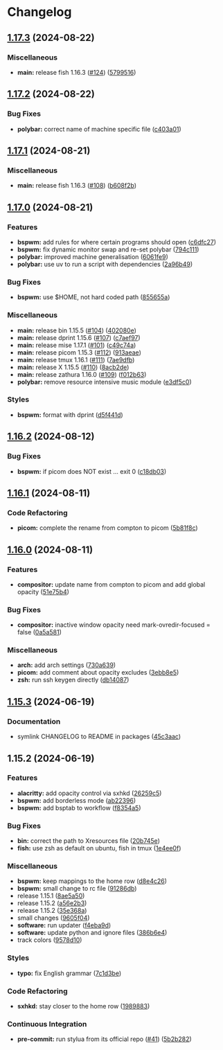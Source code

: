 # Changelog

## [1.17.3](https://github.com/engeir/stowfiles/compare/bspwm-v1.17.2...bspwm-v1.17.3) (2024-08-22)


### Miscellaneous

* **main:** release fish 1.16.3 ([#124](https://github.com/engeir/stowfiles/issues/124)) ([5799516](https://github.com/engeir/stowfiles/commit/57995166b1597d7e1fc2387e92309afc0a2b617f))

## [1.17.2](https://github.com/engeir/stowfiles/compare/bspwm-v1.17.1...bspwm-v1.17.2) (2024-08-22)


### Bug Fixes

* **polybar:** correct name of machine specific file ([c403a01](https://github.com/engeir/stowfiles/commit/c403a01b90f4fa265394cd06140cee21f370b82e))

## [1.17.1](https://github.com/engeir/stowfiles/compare/bspwm-v1.17.0...bspwm-v1.17.1) (2024-08-21)


### Miscellaneous

* **main:** release fish 1.16.3 ([#108](https://github.com/engeir/stowfiles/issues/108)) ([b608f2b](https://github.com/engeir/stowfiles/commit/b608f2b1682336443fad36a571b6358f571fffbc))

## [1.17.0](https://github.com/engeir/stowfiles/compare/bspwm-v1.16.2...bspwm-v1.17.0) (2024-08-21)


### Features

* **bspwm:** add rules for where certain programs should open ([c6dfc27](https://github.com/engeir/stowfiles/commit/c6dfc27d6a8db13d07ea58e0bb7e74974c5ccaf6))
* **bspwm:** fix dynamic monitor swap and re-set polybar ([794c111](https://github.com/engeir/stowfiles/commit/794c111a2dcebb6750c759e0433d8c63e753a79d))
* **polybar:** improved machine generalisation ([6061fe9](https://github.com/engeir/stowfiles/commit/6061fe9f73f271e2e9fea0e16e649d08f92a572b))
* **polybar:** use uv to run a script with dependencies ([2a96b49](https://github.com/engeir/stowfiles/commit/2a96b496ceb741bfafd0d34da886f78b8f7843f3))


### Bug Fixes

* **bspwm:** use $HOME, not hard coded path ([855655a](https://github.com/engeir/stowfiles/commit/855655a38ae77db1f19c0f356d94ef653e1dd0ad))


### Miscellaneous

* **main:** release bin 1.15.5 ([#104](https://github.com/engeir/stowfiles/issues/104)) ([402080e](https://github.com/engeir/stowfiles/commit/402080e75a7d67cc331643f06ee5fae8e109f603))
* **main:** release dprint 1.15.6 ([#107](https://github.com/engeir/stowfiles/issues/107)) ([c7aef97](https://github.com/engeir/stowfiles/commit/c7aef97e8d89050ffc4f204c4568dad35e143605))
* **main:** release mise 1.17.1 ([#101](https://github.com/engeir/stowfiles/issues/101)) ([c49c74a](https://github.com/engeir/stowfiles/commit/c49c74aaf922df1bd2822a14b399ed31ecdb70a1))
* **main:** release picom 1.15.3 ([#112](https://github.com/engeir/stowfiles/issues/112)) ([913aeae](https://github.com/engeir/stowfiles/commit/913aeaed2d48141469eadc647455672786b84e50))
* **main:** release tmux 1.16.1 ([#111](https://github.com/engeir/stowfiles/issues/111)) ([7ae9dfb](https://github.com/engeir/stowfiles/commit/7ae9dfbba446cf05d1379d79bb77b8712eed9d57))
* **main:** release X 1.15.5 ([#110](https://github.com/engeir/stowfiles/issues/110)) ([8acb2de](https://github.com/engeir/stowfiles/commit/8acb2dea2703d0c644dbc5cedde90d856bd70788))
* **main:** release zathura 1.16.0 ([#109](https://github.com/engeir/stowfiles/issues/109)) ([f012b63](https://github.com/engeir/stowfiles/commit/f012b63b5d9a080a6ff6f87f875049d8435ad863))
* **polybar:** remove resource intensive music module ([e3df5c0](https://github.com/engeir/stowfiles/commit/e3df5c0cb9a94eab715283339ffb410f7c58fe29))


### Styles

* **bspwm:** format with dprint ([d5f441d](https://github.com/engeir/stowfiles/commit/d5f441d383508b1ab8537e7c10d7470bc8ef9e52))

## [1.16.2](https://github.com/engeir/stowfiles/compare/bspwm-v1.16.1...bspwm-v1.16.2) (2024-08-12)


### Bug Fixes

* **bspwm:** if picom does NOT exist ... exit 0 ([c18db03](https://github.com/engeir/stowfiles/commit/c18db0354bb5061d1d401d6374e562daccfa117a))

## [1.16.1](https://github.com/engeir/stowfiles/compare/bspwm-v1.16.0...bspwm-v1.16.1) (2024-08-11)


### Code Refactoring

* **picom:** complete the rename from compton to picom ([5b81f8c](https://github.com/engeir/stowfiles/commit/5b81f8c9bb5b1c5a67ffbc178d07a7ca563b42d0))

## [1.16.0](https://github.com/engeir/stowfiles/compare/bspwm-v1.15.3...bspwm-v1.16.0) (2024-08-11)


### Features

* **compositor:** update name from compton to picom and add global opacity ([51e75b4](https://github.com/engeir/stowfiles/commit/51e75b498a81c24b1d2e2bdf5fbd074c53c541de))


### Bug Fixes

* **compositor:** inactive window opacity need mark-ovredir-focused = false ([0a5a581](https://github.com/engeir/stowfiles/commit/0a5a58150b2a5a98140b43a8e4671478c2092c98))


### Miscellaneous

* **arch:** add arch settings ([730a639](https://github.com/engeir/stowfiles/commit/730a639ab45e0c596a54a9128f1773058d8742d6))
* **picom:** add comment about opacity excludes ([3ebb8e5](https://github.com/engeir/stowfiles/commit/3ebb8e5b9f2a22f659a6fa000e87de10aa0f509b))
* **zsh:** run ssh keygen directly ([db14087](https://github.com/engeir/stowfiles/commit/db140877472330a659c6a05b5dda7ebf9b7cd9a3))

## [1.15.3](https://github.com/engeir/stowfiles/compare/bspwm-v1.15.2...bspwm-v1.15.3) (2024-06-19)


### Documentation

* symlink CHANGELOG to README in packages ([45c3aac](https://github.com/engeir/stowfiles/commit/45c3aacf6c1c60ed559a8c394b4f4873fe9e806d))

## 1.15.2 (2024-06-19)


### Features

* **alacritty:** add opacity control via sxhkd ([26259c5](https://github.com/engeir/stowfiles/commit/26259c53bce91ae84170b2ed49fb5ad97c8ca9ec))
* **bspwm:** add borderless mode ([ab22396](https://github.com/engeir/stowfiles/commit/ab22396abeb0caf0725b5fcbcd96fa0c443cc21e))
* **bspwm:** add bsptab to workflow ([f8354a5](https://github.com/engeir/stowfiles/commit/f8354a5df404f2e7c52b419262e482a731d06739))


### Bug Fixes

* **bin:** correct the path to Xresources file ([20b745e](https://github.com/engeir/stowfiles/commit/20b745e5b84448dfa2c713eeffe57933e49df39b))
* **fish:** use zsh as default on ubuntu, fish in tmux ([1e4ee0f](https://github.com/engeir/stowfiles/commit/1e4ee0fcff55fb2bf1804d290d61504d21d9f018))


### Miscellaneous

* **bspwm:** keep mappings to the home row ([d8e4c26](https://github.com/engeir/stowfiles/commit/d8e4c26637d83453027dead728a0159cba5bd012))
* **bspwm:** small change to rc file ([91286db](https://github.com/engeir/stowfiles/commit/91286dbc6d2388bbb4b97c30aeb734e01cd012db))
* release 1.15.1 ([8ae5a50](https://github.com/engeir/stowfiles/commit/8ae5a506399c8574fd780fa48e6df75e7bf92946))
* release 1.15.2 ([a56e2b3](https://github.com/engeir/stowfiles/commit/a56e2b3e1a6a859ad6b0b3953832b88fd87ecfcb))
* release 1.15.2 ([35e368a](https://github.com/engeir/stowfiles/commit/35e368a1bf125ca33b6acc36d32f86ed88ca87be))
* small changes ([9605f04](https://github.com/engeir/stowfiles/commit/9605f04e07b6e6d979295fa18c4bdb566bf6c918))
* **software:** run updater ([f4eba9d](https://github.com/engeir/stowfiles/commit/f4eba9d752480423c3c47c25492b84b5b82f4413))
* **software:** update python and ignore files ([386b6e4](https://github.com/engeir/stowfiles/commit/386b6e4d01225cf245ed86cf8be07f72c2e3668c))
* track colors ([9578d10](https://github.com/engeir/stowfiles/commit/9578d102f838a59573354ebb69ef1ebb09a00932))


### Styles

* **typo:** fix English grammar ([7c1d3be](https://github.com/engeir/stowfiles/commit/7c1d3be4b55fe51a3fb82a6f92f796c8a630a8ff))


### Code Refactoring

* **sxhkd:** stay closer to the home row ([1989883](https://github.com/engeir/stowfiles/commit/19898832793e75d9a17ea35eb155c28cb5a1e641))


### Continuous Integration

* **pre-commit:** run stylua from its official repo ([#41](https://github.com/engeir/stowfiles/issues/41)) ([5b2b282](https://github.com/engeir/stowfiles/commit/5b2b28261541a6976f312a9684294810a4d75520))
